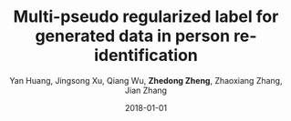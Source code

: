 ---
title: "Multi-pseudo regularized label for generated data in person re-identification"
collection: publications
permalink: /publication/2018-01-01-Multi-pseudo-regularized-label-for-generated-data-in-person-re-identification
date: 2018-01-01
doi: 10.1109/TIP.2018.2874715
venue: 'IEEE Transactions on Image Processing'
author: 'Yan Huang,  Jingsong Xu,  Qiang Wu,  <strong>Zhedong Zheng</strong>,  Zhaoxiang Zhang,  Jian Zhang'
citation: ' Yan Huang,  Jingsong Xu,  Qiang Wu,  Zhedong Zheng,  Zhaoxiang Zhang,  Jian Zhang, &quot;Multi-pseudo regularized label for generated data in person re-identification.&quot; IEEE Transactions on Image Processing, 2018.'
pub_year: '2018'
---